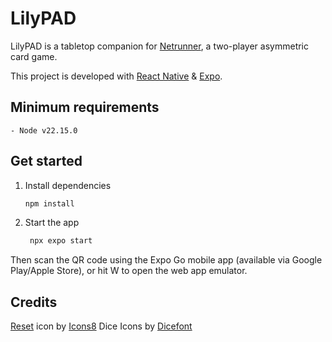 # LilyPAD

LilyPAD is a tabletop companion for [Netrunner](https://nullsignal.games/about/netrunner/), a two-player asymmetric card game.

This project is developed with [React Native](https://reactnative.dev/) & [Expo](https://expo.dev).

## Minimum requirements

```
- Node v22.15.0
```

## Get started

1. Install dependencies

   ```bash
   npm install
   ```

2. Start the app

   ```bash
    npx expo start
   ```

Then scan the QR code using the Expo Go mobile app (available via Google Play/Apple Store), or hit W to open the web app emulator.

## Credits

<a target="_blank" href="https://icons8.com/icon/82732/restart">Reset</a> icon by <a target="_blank" href="https://icons8.com">Icons8</a>
Dice Icons by <a href='https://dicefont.com/'>Dicefont</a>
